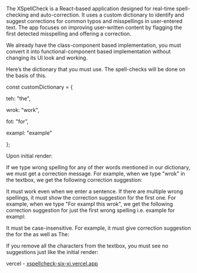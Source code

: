 The XSpellCheck is a React-based application designed for real-time spell-checking and auto-correction. It uses a custom dictionary to identify and suggest corrections for common typos and misspellings in user-entered text. The app focuses on improving user-written content by flagging the first detected misspelling and offering a correction.

We already have the class-component based implementation, you must convert it into functional-component based implementation without changing its UI look and working.

Here’s the dictionary that you must use. The spell-checks will be done on the basis of this.

const customDictionary = {

teh: "the",

wrok: "work",

fot: "for",

exampl: "example"

};

Upon initial render:

If we type wrong spelling for any of ther words mentioned in our dictionary, we must get a correction message. For example, when we type "wrok" in the textbox, we get the following correction suggestion:

It must work even when we enter a sentence. If there are multiple wrong spellings, it must show the correction suggestion for the first one. For example, when we type "For exampl this wrok", we get the following correction suggestion for just the first wrong spelling i.e. example for exampl:

It must be case-insensitive. For example, it must give correction suggestion the for the as well as The:

If you remove all the characters from the textbox, you must see no suggestions just like the initial render:


vercel - [xspellcheck-six-xi.vercel.app](https://xspellcheck-six-xi.vercel.app/)
